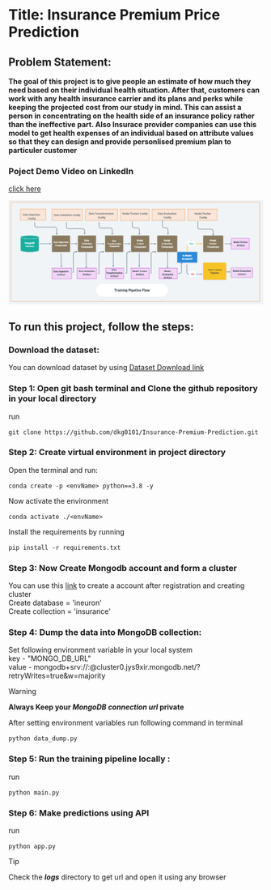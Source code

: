# Title: Insurance Premium Price Prediction

## Problem Statement:
**The goal of this project is to give people an estimate of how much they need based on
their individual health situation. After that, customers can work with any health 
insurance carrier and its plans and perks while keeping the projected cost from our 
study in mind. This can assist a person in concentrating on the health side of an 
insurance policy rather than the ineffective part. Also Insurace provider companies can 
use this model to get health expenses of an individual based on attribute values so that
they can design and provide personlised premium plan to particuler customer**

### Poject Demo Video on LinkedIn
[click here](https://www.linkedin.com/posts/dhananjay-gurav-77a42a219_machinelearning-datascience-pythonfordatascience-activity-7140553797650624512-1p36?utm_source=share&utm_medium=member_desktop)

![Project Workflow](image.png)

## To run this project, follow the steps:

### Download the dataset:
 You can download dataset by using [Dataset Download link](https://www.kaggle.com/noordeen/insurance-premium-prediction)

### Step 1: Open git bash terminal and Clone the github repository in your local directory

run
```
git clone https://github.com/dkg0101/Insurance-Premium-Prediction.git
```

### Step 2: Create virtual environment in project directory

Open the terminal and run:
```
conda create -p <envName> python==3.8 -y
```
Now activate the environment
```
conda activate ./<envName>
```
Install the requirements by running 
```
pip install -r requirements.txt
```

### Step 3: Now Create Mongodb  account and form a cluster

You can use this [link](https://www.mongodb.com/cloud/atlas/register) to create a account
after registration and creating cluster <br/>
Create database = 'ineuron' <br/>
Create collection = 'insurance' <br/>

### Step 4: Dump the data into MongoDB collection:

Set following environment variable in your local system <br/>
key - "MONGO_DB_URL"  <br/>
value - mongodb+srv://<username>:<password>@cluster0.jys9xir.mongodb.net/?retryWrites=true&w=majority
> [!WARNING]
> 	**Always Keep your _MongoDB connection url_  private**

After setting environment variables run following command in terminal
```
python data_dump.py
```

### Step 5: Run the training pipeline locally :
run
```
python main.py
```

### Step 6: Make predictions using API
run
```
python app.py
```
> [!Tip]
> Check the **_logs_** directory to get url and open it using any browser


